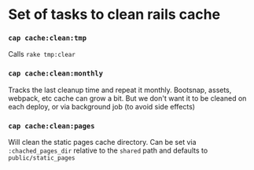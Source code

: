 # Set of tasks to clean rails cache

### `cap cache:clean:tmp`

Calls `rake tmp:clear`

### `cap cache:clean:monthly`

Tracks the last cleanup time and repeat it monthly. Bootsnap, assets, webpack, etc cache can grow a bit. But we don't want it to be cleaned on each deploy, or via background job (to avoid side effects)

### `cap cache:clean:pages`

Will clean the static pages cache directory. Can be set via `:chached_pages_dir` relative to the `shared` path and defaults to `public/static_pages`
